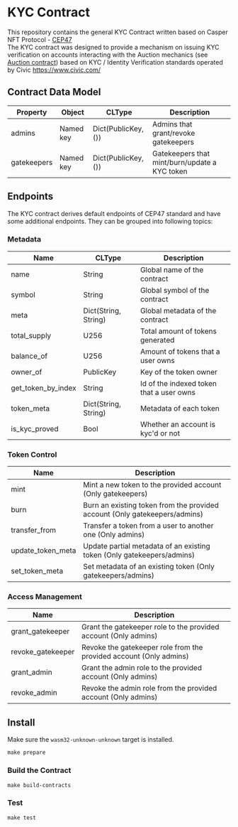 # KYC Contract

This repository contains the general KYC Contract written based on Casper NFT Protocol - [CEP47](https://github.com/casper-ecosystem/casper-nft-cep47)  
The KYC contract was designed to provide a mechanism on issuing KYC verification on accounts interacting with the Auction mechanics (see [Auction contract](https://github.com/CasperLabs/casper-private-auction)) based on KYC / Identity Verification standards operated by Civic https://www.civic.com/  

## Contract Data Model
| Property | Object | CLType | Description |
| --- | --- | --- | --- |
| admins | Named key | Dict(PublicKey, ()) | Admins that grant/revoke gatekeepers |
| gatekeepers | Named key | Dict(PublicKey, ()) | Gatekeepers that mint/burn/update a KYC token |

## Endpoints
The KYC contract derives default endpoints of CEP47 standard and have some additional endpoints.
They can be grouped into following topics:

### Metadata
| Name | CLType | Description |
| --- | --- | --- |
| name | String | Global name of the contract |
| symbol | String | Global symbol of the contract |
| meta | Dict(String, String) | Global metadata of the contract |
| total_supply | U256 | Total amount of tokens generated |
| balance_of | U256 | Amount of tokens that a user owns |
| owner_of | PublicKey | Key of the token owner |
| get_token_by_index | String | Id of the indexed token that a user owns |
| token_meta | Dict(String, String) | Metadata of each token |
| is_kyc_proved | Bool | Whether an account is kyc'd or not |

### Token Control
| Name | Description |
| --- | --- |
| mint | Mint a new token to the provided account (Only gatekeepers) |
| burn | Burn an existing token from the provided account (Only gatekeepers/admins) |
| transfer_from | Transfer a token from a user to another one (Only admins) |
| update_token_meta | Update partial metadata of an existing token (Only gatekeepers/admins) |
| set_token_meta | Set metadata of an existing token (Only gatekeepers/admins) |

### Access Management
| Name | Description |
| --- | --- |
| grant_gatekeeper | Grant the gatekeeper role to the provided account (Only admins) |
| revoke_gatekeeper | Revoke the gatekeeper role from the provided account (Only admins) |
| grant_admin | Grant the admin role to the provided account (Only admins) |
| revoke_admin | Revoke the admin role from the provided account (Only admins) |

## Install
Make sure the `wasm32-unknown-unknown` target is installed.
```
make prepare
```

### Build the Contract
```
make build-contracts
```

### Test
```
make test
```
